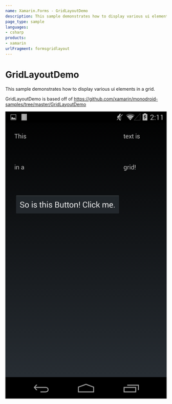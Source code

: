 ```yaml
---
name: Xamarin.Forms - GridLayoutDemo
description: This sample demonstrates how to display various ui elements in a grid. GridLayoutDemo is based off of...
page_type: sample
languages:
- csharp
products:
- xamarin
urlFragment: formsgridlayout
---
```

# GridLayoutDemo

This sample demonstrates how to display various ui elements in a grid.

GridLayoutDemo is based off of https://github.com/xamarin/monodroid-samples/tree/master/GridLayoutDemo

![GridLayoutDemo application screenshot](Screenshots/GridLayoutAndroid.png "GridLayoutDemo application screenshot")
